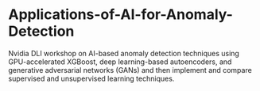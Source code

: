 # Applications-of-AI-for-Anomaly-Detection
Nvidia DLI workshop on AI-based anomaly detection techniques using GPU-accelerated XGBoost, deep learning-based autoencoders, and generative adversarial networks (GANs) and then implement and compare supervised and unsupervised learning techniques.
